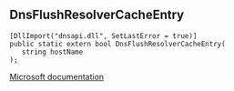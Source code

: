 ## DnsFlushResolverCacheEntry

```
[DllImport("dnsapi.dll", SetLastError = true)]
public static extern bool DnsFlushResolverCacheEntry(
   string hostName
);
```

[Microsoft documentation](TODO)
